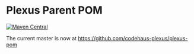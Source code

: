 Plexus Parent POM
=================

[![Maven Central](https://img.shields.io/maven-central/v/org.codehaus.plexus/plexus.svg?label=Maven%20Central)](https://search.maven.org/artifact/org.codehaus.plexus/plexus)

The current master is now at https://github.com/codehaus-plexus/plexus-pom
